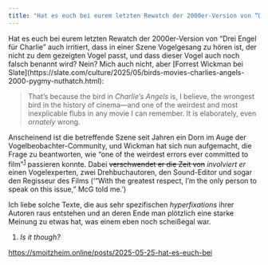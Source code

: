 ```yaml
---
title: "Hat es euch bei eurem letzten Rewatch der 2000er-Version von “Drei Engel..."
---
```


<div class="trix-content">Hat es euch bei eurem letzten Rewatch der 2000er-Version von “Drei Engel für Charlie” auch irritiert, dass in einer Szene Vogelgesang zu hören ist, der nicht zu dem gezeigten Vogel passt, und dass dieser Vogel auch noch falsch benannt wird? Nein? Mich auch nicht, aber [Forrest Wickman bei Slate](https://slate.com/culture/2025/05/birds-movies-charlies-angels-2000-pygmy-nuthatch.html):

> That’s because the bird in *Charlie’s Angels* is, I believe, the wrongest bird in the history of cinema—and one of the weirdest and most inexplicable flubs in any movie I can remember. It is elaborately, even *ornately* wrong.

Anscheinend ist die betreffende Szene seit Jahren ein Dorn im Auge der Vogelbeobachter-Community, und Wickman hat sich nun aufgemacht, die Frage zu beantworten, wie “one of the weirdest errors ever committed to film”<sup id="fnref:1">[1](#fn:1)</sup> passieren konnte. Dabei <del>verschwendet er die Zeit von</del> *involviert er* einen Vogelexperten, zwei Drehbuchautoren, den Sound-Editor und sogar den Regisseur des Films (‘“With the greatest respect, I’m the only person to speak on this issue,” McG told me.’)

Ich liebe solche Texte, die aus sehr spezifischen *hyperfixations* ihrer Autoren raus entstehen und an deren Ende man plötzlich eine starke Meinung zu etwas hat, was einem eben noch scheißegal war.

1. *Is it though?*

</div>

https://smoitzheim.online/posts/2025-05-25-hat-es-euch-bei
